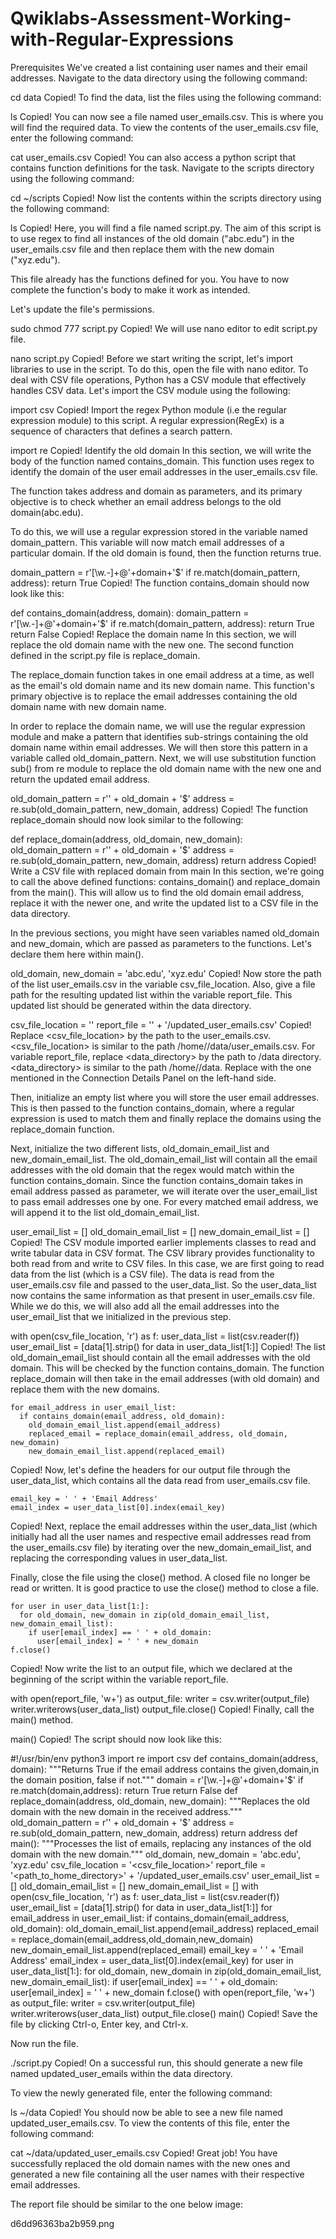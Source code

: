 # Qwiklabs-Assessment-Working-with-Regular-Expressions

Prerequisites
We've created a list containing user names and their email addresses. Navigate to the data directory using the following command:

cd data
Copied!
To find the data, list the files using the following command:

ls
Copied!
You can now see a file named user_emails.csv. This is where you will find the required data. To view the contents of the user_emails.csv file, enter the following command:

cat user_emails.csv
Copied!
You can also access a python script that contains function definitions for the task. Navigate to the scripts directory using the following command:

cd ~/scripts
Copied!
Now list the contents within the scripts directory using the following command:

ls
Copied!
Here, you will find a file named script.py. The aim of this script is to use regex to find all instances of the old domain ("abc.edu") in the user_emails.csv file and then replace them with the new domain ("xyz.edu").

This file already has the functions defined for you. You have to now complete the function's body to make it work as intended.

Let's update the file's permissions.

sudo chmod 777 script.py
Copied!
We will use nano editor to edit script.py file.

nano script.py
Copied!
Before we start writing the script, let's import libraries to use in the script. To do this, open the file with nano editor. To deal with CSV file operations, Python has a CSV module that effectively handles CSV data. Let's import the CSV module using the following:

import csv
Copied!
Import the regex Python module (i.e the regular expression module) to this script. A regular expression(RegEx) is a sequence of characters that defines a search pattern.

import re
Copied!
Identify the old domain
In this section, we will write the body of the function named contains_domain. This function uses regex to identify the domain of the user email addresses in the user_emails.csv file.

The function takes address and domain as parameters, and its primary objective is to check whether an email address belongs to the old domain(abc.edu).

To do this, we will use a regular expression stored in the variable named domain_pattern. This variable will now match email addresses of a particular domain. If the old domain is found, then the function returns true.

  domain_pattern = r'[\w\.-]+@'+domain+'$'
  if re.match(domain_pattern, address):
    return True
Copied!
The function contains_domain should now look like this:

def contains_domain(address, domain):
  domain_pattern = r'[\w\.-]+@'+domain+'$'
  if re.match(domain_pattern, address):
    return True
  return False
Copied!
Replace the domain name
In this section, we will replace the old domain name with the new one. The second function defined in the script.py file is replace_domain.

The replace_domain function takes in one email address at a time, as well as the email's old domain name and its new domain name. This function's primary objective is to replace the email addresses containing the old domain name with new domain name.

In order to replace the domain name, we will use the regular expression module and make a pattern that identifies sub-strings containing the old domain name within email addresses. We will then store this pattern in a variable called old_domain_pattern. Next, we will use substitution function sub() from re module to replace the old domain name with the new one and return the updated email address.

  old_domain_pattern = r'' + old_domain + '$'
  address = re.sub(old_domain_pattern, new_domain, address)
Copied!
The function replace_domain should now look similar to the following:

def replace_domain(address, old_domain, new_domain):
  old_domain_pattern = r'' + old_domain + '$'
  address = re.sub(old_domain_pattern, new_domain, address)
  return address
Copied!
Write a CSV file with replaced domain from main
In this section, we're going to call the above defined functions: contains_domain() and replace_domain from the main(). This will allow us to find the old domain email address, replace it with the newer one, and write the updated list to a CSV file in the data directory.

In the previous sections, you might have seen variables named old_domain and new_domain, which are passed as parameters to the functions. Let's declare them here within main().

  old_domain, new_domain = 'abc.edu', 'xyz.edu'
Copied!
Now store the path of the list user_emails.csv in the variable csv_file_location. Also, give a file path for the resulting updated list within the variable report_file. This updated list should be generated within the data directory.

  csv_file_location = '<csv-file-location>'
  report_file =  '<data-directory>' + '/updated_user_emails.csv'
Copied!
Replace <csv_file_location> by the path to the user_emails.csv. <csv_file_location> is similar to the path /home/<username>/data/user_emails.csv. For variable report_file, replace <data_directory> by the path to /data directory. <data_directory> is similar to the path /home/<username>/data. Replace <username> with the one mentioned in the Connection Details Panel on the left-hand side.

Then, initialize an empty list where you will store the user email addresses. This is then passed to the function contains_domain, where a regular expression is used to match them and finally replace the domains using the replace_domain function.

Next, initialize the two different lists, old_domain_email_list and new_domain_email_list. The old_domain_email_list will contain all the email addresses with the old domain that the regex would match within the function contains_domain. Since the function contains_domain takes in email address passed as parameter, we will iterate over the user_email_list to pass email addresses one by one. For every matched email address, we will append it to the list old_domain_email_list.

  user_email_list = []
  old_domain_email_list = []
  new_domain_email_list = []
Copied!
The CSV module imported earlier implements classes to read and write tabular data in CSV format. The CSV library provides functionality to both read from and write to CSV files. In this case, we are first going to read data from the list (which is a CSV file). The data is read from the user_emails.csv file and passed to the user_data_list. So the user_data_list now contains the same information as that present in user_emails.csv file. While we do this, we will also add all the email addresses into the user_email_list that we initialized in the previous step.

  with open(csv_file_location, 'r') as f:
    user_data_list = list(csv.reader(f))
    user_email_list = [data[1].strip() for data in user_data_list[1:]]
Copied!
The list old_domain_email_list should contain all the email addresses with the old domain. This will be checked by the function contains_domain. The function replace_domain will then take in the email addresses (with old domain) and replace them with the new domains.

    for email_address in user_email_list:
      if contains_domain(email_address, old_domain):
        old_domain_email_list.append(email_address)
        replaced_email = replace_domain(email_address, old_domain, new_domain)
        new_domain_email_list.append(replaced_email)
Copied!
Now, let's define the headers for our output file through the user_data_list, which contains all the data read from user_emails.csv file.

    email_key = ' ' + 'Email Address'
    email_index = user_data_list[0].index(email_key)
Copied!
Next, replace the email addresses within the user_data_list (which initially had all the user names and respective email addresses read from the user_emails.csv file) by iterating over the new_domain_email_list, and replacing the corresponding values in user_data_list.

Finally, close the file using the close() method. A closed file no longer be read or written. It is good practice to use the close() method to close a file.

    for user in user_data_list[1:]:
      for old_domain, new_domain in zip(old_domain_email_list, new_domain_email_list):
        if user[email_index] == ' ' + old_domain:
          user[email_index] = ' ' + new_domain
    f.close()
Copied!
Now write the list to an output file, which we declared at the beginning of the script within the variable report_file.

  with open(report_file, 'w+') as output_file:
    writer = csv.writer(output_file)
    writer.writerows(user_data_list)
    output_file.close()
Copied!
Finally, call the main() method.

main()
Copied!
The script should now look like this:

#!/usr/bin/env python3
import re
import csv
def contains_domain(address, domain):
  """Returns True if the email address contains the given,domain,in the domain position, false if not."""
  domain = r'[\w\.-]+@'+domain+'$'
  if re.match(domain,address):
    return True
  return False
def replace_domain(address, old_domain, new_domain):
  """Replaces the old domain with the new domain in the received address."""
  old_domain_pattern = r'' + old_domain + '$'
  address = re.sub(old_domain_pattern, new_domain, address)
  return address
def main():
  """Processes the list of emails, replacing any instances of the old domain with the new domain."""
  old_domain, new_domain = 'abc.edu', 'xyz.edu'
  csv_file_location = '<csv_file_location>'
  report_file = '<path_to_home_directory>' + '/updated_user_emails.csv'
  user_email_list = []
  old_domain_email_list = []
  new_domain_email_list = []
  with open(csv_file_location, 'r') as f:
    user_data_list = list(csv.reader(f))
    user_email_list = [data[1].strip() for data in user_data_list[1:]]
    for email_address in user_email_list:
      if contains_domain(email_address, old_domain):
        old_domain_email_list.append(email_address)
        replaced_email = replace_domain(email_address,old_domain,new_domain)
        new_domain_email_list.append(replaced_email)
    email_key = ' ' + 'Email Address'
    email_index = user_data_list[0].index(email_key)
    for user in user_data_list[1:]:
      for old_domain, new_domain in zip(old_domain_email_list, new_domain_email_list):
        if user[email_index] == ' ' + old_domain:
          user[email_index] = ' ' + new_domain
  f.close()
  with open(report_file, 'w+') as output_file:
    writer = csv.writer(output_file)
    writer.writerows(user_data_list)
    output_file.close()
main()
Copied!
Save the file by clicking Ctrl-o, Enter key, and Ctrl-x.

Now run the file.

./script.py
Copied!
On a successful run, this should generate a new file named updated_user_emails within the data directory.

To view the newly generated file, enter the following command:

ls ~/data
Copied!
You should now be able to see a new file named updated_user_emails.csv. To view the contents of this file, enter the following command:

cat ~/data/updated_user_emails.csv
Copied!
Great job! You have successfully replaced the old domain names with the new ones and generated a new file containing all the user names with their respective email addresses.

The report file should be similar to the one below image:

d6dd96363ba2b959.png
